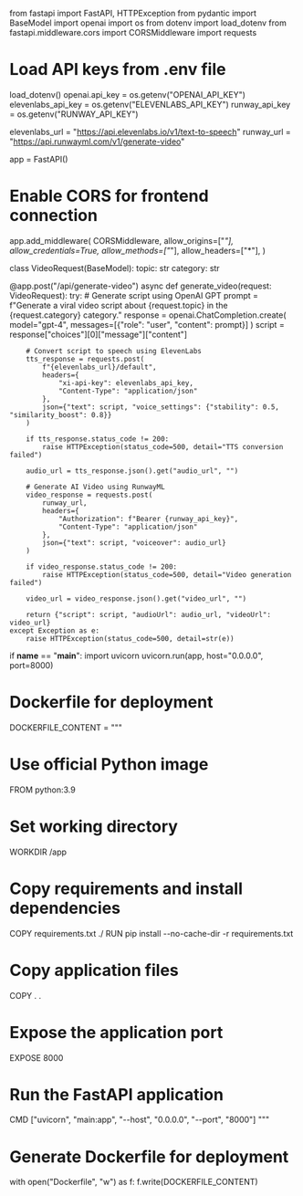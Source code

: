 from fastapi import FastAPI, HTTPException
from pydantic import BaseModel
import openai
import os
from dotenv import load_dotenv
from fastapi.middleware.cors import CORSMiddleware
import requests

# Load API keys from .env file
load_dotenv()
openai.api_key = os.getenv("OPENAI_API_KEY")
elevenlabs_api_key = os.getenv("ELEVENLABS_API_KEY")
runway_api_key = os.getenv("RUNWAY_API_KEY")

elevenlabs_url = "https://api.elevenlabs.io/v1/text-to-speech"
runway_url = "https://api.runwayml.com/v1/generate-video"

app = FastAPI()

# Enable CORS for frontend connection
app.add_middleware(
    CORSMiddleware,
    allow_origins=["*"],
    allow_credentials=True,
    allow_methods=["*"],
    allow_headers=["*"],
)

class VideoRequest(BaseModel):
    topic: str
    category: str

@app.post("/api/generate-video")
async def generate_video(request: VideoRequest):
    try:
        # Generate script using OpenAI GPT
        prompt = f"Generate a viral video script about {request.topic} in the {request.category} category."
        response = openai.ChatCompletion.create(
            model="gpt-4",
            messages=[{"role": "user", "content": prompt}]
        )
        script = response["choices"][0]["message"]["content"]
        
        # Convert script to speech using ElevenLabs
        tts_response = requests.post(
            f"{elevenlabs_url}/default",
            headers={
                "xi-api-key": elevenlabs_api_key,
                "Content-Type": "application/json"
            },
            json={"text": script, "voice_settings": {"stability": 0.5, "similarity_boost": 0.8}}
        )
        
        if tts_response.status_code != 200:
            raise HTTPException(status_code=500, detail="TTS conversion failed")
        
        audio_url = tts_response.json().get("audio_url", "")
        
        # Generate AI Video using RunwayML
        video_response = requests.post(
            runway_url,
            headers={
                "Authorization": f"Bearer {runway_api_key}",
                "Content-Type": "application/json"
            },
            json={"text": script, "voiceover": audio_url}
        )
        
        if video_response.status_code != 200:
            raise HTTPException(status_code=500, detail="Video generation failed")
        
        video_url = video_response.json().get("video_url", "")
        
        return {"script": script, "audioUrl": audio_url, "videoUrl": video_url}
    except Exception as e:
        raise HTTPException(status_code=500, detail=str(e))

if __name__ == "__main__":
    import uvicorn
    uvicorn.run(app, host="0.0.0.0", port=8000)

# Dockerfile for deployment
DOCKERFILE_CONTENT = """
# Use official Python image
FROM python:3.9

# Set working directory
WORKDIR /app

# Copy requirements and install dependencies
COPY requirements.txt ./
RUN pip install --no-cache-dir -r requirements.txt

# Copy application files
COPY . .

# Expose the application port
EXPOSE 8000

# Run the FastAPI application
CMD ["uvicorn", "main:app", "--host", "0.0.0.0", "--port", "8000"]
"""

# Generate Dockerfile for deployment
with open("Dockerfile", "w") as f:
    f.write(DOCKERFILE_CONTENT)
